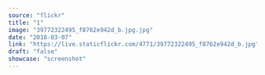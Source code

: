 ```yaml
---
source: "flickr"
title: "1"
image: "39772322495_f8762e942d_b.jpg.jpg"
date: "2018-03-07"
link: "https://live.staticflickr.com/4771/39772322495_f8762e942d_b.jpg"
draft: "false"
showcase: "screenshot"
---
```

